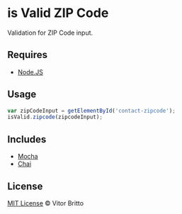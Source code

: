 # is Valid ZIP Code

Validation for ZIP Code input.


## Requires

- [Node.JS](http://nodejs.org/)


## Usage

```javascript
var zipCodeInput = getElementById('contact-zipcode');
isValid.zipcode(zipcodeInput);
```


## Includes

- [Mocha](http://mochajs.org/)
- [Chai](http://chaijs.com/)


## License

[MIT License](http://vitorbritto.mit-license.org/) © Vitor Britto
